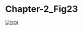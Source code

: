 # Chapter-2_Fig23


[![DOI](https://zenodo.org/badge/DOI/10.5281/zenodo.6328264.svg)](https://doi.org/10.5281/zenodo.6328264)

